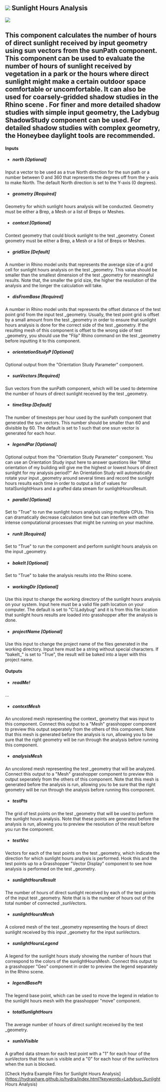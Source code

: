 ## ![](../../images/icons/Sunlight_Hours_Analysis.png) Sunlight Hours Analysis

![](../../images/components/Sunlight_Hours_Analysis.png)

This component calculates the number of hours of direct sunlight received by input geometry using sun vectors from the sunPath component. This component can be used to evaluate the number of hours of sunlight received by vegetation in a park or the hours where direct sunlight might make a certain outdoor space comfortable or uncomfortable. It can also be used for coarsely-gridded shadow studies in the Rhino scene .  For finer and more detailed shadow studies with simple input geometry, the Ladybug ShadowStudy component can be used.  For detailed shadow studies with complex geometry, the Honeybee daylight tools are recommended. - 

#### Inputs
* ##### north [Optional]
Input a vector to be used as a true North direction for the sun path or a number between 0 and 360 that represents the degrees off from the y-axis to make North.  The default North direction is set to the Y-axis (0 degrees).
* ##### geometry [Required]
Geometry for which sunlight hours analysis will be conducted.  Geometry must be either a Brep, a Mesh or a list of Breps or Meshes.
* ##### context [Optional]
Context geometry that could block sunlight to the test _geometry.  Conext geometry must be either a Brep, a Mesh or a list of Breps or Meshes.
* ##### gridSize [Default]
A number in Rhino model units that represents the average size of a grid cell for sunlight hours analysis on the test _geometry.  This value should be smaller than the smallest dimension of the test _geometry for meaningful results.  Note that, the smaller the grid size, the higher the resolution of the analysis and the longer the calculation will take.
* ##### disFromBase [Required]
A number in Rhino model units that represents the offset distance of the test point grid from the input test _geometry.  Usually, the test point grid is offset by a small amount from the test _geometry in order to ensure that sunlight hours analysis is done for the correct side of the test _geometry.  If the resulting mesh of this component is offset to the wrong side of test _geometry, you should use the "Flip" Rhino command on the test _geometry before inputting it to this component.
* ##### orientationStudyP [Optional]
Optional output from the "Orientation Study Parameter" component.
* ##### sunVectors [Required]
Sun vectors from the sunPath component, which will be used to determine the number of hours of direct sunlight received by the test _geometry.
* ##### timeStep [Default]
The number of timesteps per hour used by the sunPath component that generated the sun vectors. This number should be smaller than 60 and divisible by 60. The default is set to 1 such that one ssun vector is generated for each hour.
* ##### legendPar [Optional]
Optional output from the "Orientation Study Parameter" component.  You can use an Orientation Study input here to answer questions like "What orientation of my building will give me the highest or lowest hours of direct sunlight for my analysis period?"  An Orientation Study will automatically rotate your input _geometry around several times and record the sunlight hours results each time in order to output a list of values for totalSunlightHours and a grafted data stream for sunlightHoursResult.
* ##### parallel [Optional]
Set to "True" to run the sunlight hours analysis using multiple CPUs.  This can dramatically decrease calculation time but can interfere with other intense computational processes that might be running on your machine.
* ##### runIt [Required]
Set to "True" to run the component and perform sunlight hours analysis on the input _geometry.
* ##### bakeIt [Optional]
Set to "True" to bake the analysis results into the Rhino scene.
* ##### workingDir [Optional]
Use this input to change the working directory of the sunlight hours analysis on your system. Input here must be a valid file path location on your computer.  The default is set to "C:\Ladybug" and it is from this file location that sunlight hours results are loaded into grasshopper after the analysis is done.
* ##### projectName [Optional]
Use this input to change the project name of the files generated in the working directory.  Input here must be a string without special characters.  If "bakeIt_" is set to "True", the result will be baked into a layer with this project name.

#### Outputs
* ##### readMe!
...
* ##### contextMesh
An uncolored mesh representing the context_ geometry that was input to this component. Connect this output to a "Mesh" grasshopper component to preview this output seperately from the others of this component. Note that this mesh is generated before the analysis is run, allowing you to be sure that the right geometry will be run through the analysis before running this component.
* ##### analysisMesh
An uncolored mesh representing the test _geometry that will be analyzed.  Connect this output to a "Mesh" grasshopper component to preview this output seperately from the others of this component. Note that this mesh is generated before the analysis is run, allowing you to be sure that the right geometry will be run through the analysis before running this component.
* ##### testPts
The grid of test points on the test _geometry that will be used to perform the sunlight hours analysis.  Note that these points are generated before the analysis is run, allowing you to preview the resolution of the result before you run the component.
* ##### testVec
Vectors for each of the test points on the test _geometry, which indicate the direction for which sunlight hours analysis is performed.  Hook this and the test points up to a Grasshopper "Vector Display" component to see how analysis is performed on the test _geometry.
* ##### sunlightHoursResult
The number of hours of direct sunlight received by each of the test points of the input test _geometry.  Note that is is the number of hours out of the total number of connected _sunVectors.
* ##### sunlightHoursMesh
A colored mesh of the test _geometry representing the hours of direct sunlight received by this input _geometry for the input sunVectors.
* ##### sunlightHoursLegend
A legend for the sunlight hours study showing the number of hours that correspond to the colors of the sunlightHoursMesh. Connect this output to a grasshopper "Geo" component in order to preview the legend separately in the Rhino scene.  
* ##### legendBasePt
The legend base point, which can be used to move the legend in relation to the sunlight hours mesh with the grasshopper "move" component.
* ##### totalSunlightHours
The average number of hours of direct sunlight received by the test _geometry.
* ##### sunIsVisible
A grafted data stream for each test point with a "1" for each hour of the sunVectors that the sun is visible and a "0" for each hour of the sunVectors when the sun is blocked.


[Check Hydra Example Files for Sunlight Hours Analysis](https://hydrashare.github.io/hydra/index.html?keywords=Ladybug_Sunlight Hours Analysis)